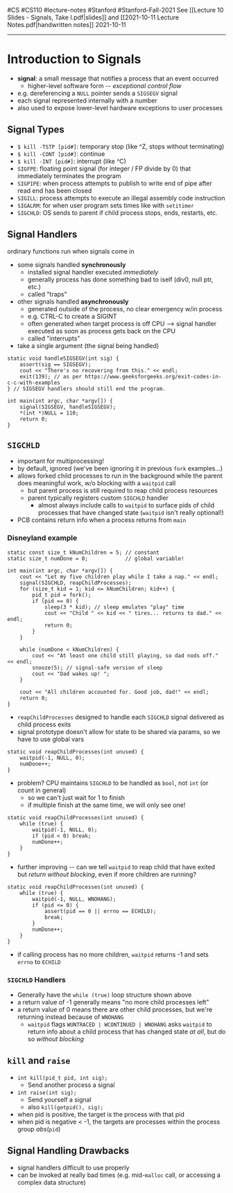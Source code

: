 #CS #CS110 #lecture-notes #Stanford #Stanford-Fall-2021 
See [[Lecture 10 Slides - Signals, Take I.pdf|slides]] and [[2021-10-11 Lecture Notes.pdf|handwritten notes]]
2021-10-11
___
# Introduction to Signals
- **signal**: a small message that notifies a process that an event occurred
	- higher-level software form -- *exceptional control flow*
- e.g. dereferencing a `NULL` pointer sends a `SIGSEGV` signal
- each signal represented internally with a number
- also used to expose lower-level hardware exceptions to user processes

## Signal Types
- `$ kill -TSTP [pid#]`: temporary stop (like ^Z, stops without terminating)
- `$ kill -CONT [pid#]`: continue
- `$ kill -INT [pid#]`: interrupt (like ^C)
- `SIGFPE`: floating point signal (for integer / FP divide by 0) that immediately terminates the program
- `SIGPIPE`: when process attempts to publish to write end of pipe after read end has been closed
- `SIGILL`: process attempts to execute an illegal assembly code instruction
- `SIGALRM`: for when user program sets times like with `setitimer`
- `SIGCHLD`: OS sends to parent if child process stops, ends, restarts, etc.

## Signal Handlers
ordinary functions run when signals come in
- some signals handled **synchronously**
	- installed signal handler executed *immediately*
	- generally process has done something bad to iself (div0, null ptr, etc.)
	- called "traps"
- other signals handled **asynchronously**
	- generated outside of the process, no clear emergency w/in process
	- e.g. CTRL-C to create a SIGINT
	- often generated when target process is off CPU --> signal handler executed as soon as process gets back on the CPU
	- called "interrupts"
- take a single argument (the signal being handled)
```
static void handleSIGSEGV(int sig) {
	assert(sig == SIGSEGV);
	cout << "There's no recovering from this." << endl;
	exit(139); // as per https://www.geeksforgeeks.org/exit-codes-in-c-c-with-examples
} // SIGSEGV handlers should still end the program.

int main(int argc, char *argv[]) {
	signal(SIGSEGV, handleSIGSEGV);
	*(int *)NULL = 110;
	return 0;
}
```

## `SIGCHLD`
- important for multiprocessing!
- by default, ignored (we've been ignoring it in previous `fork` examples...)
- allows forked child processes to run in the background while the parent does meaningful work, w/o blocking with a `waitpid` call
	- but parent process is still required to reap child process resources
	- parent typically registers custom `SIGCHLD` handler
		- almost always include calls to `waitpid` to surface pids of child processes that have changed state (`waitpid` isn't really optional!)
- PCB contains return info when a process returns from `main`

### Disneyland example
```
static const size_t kNumChildren = 5; // constant
static size_t numDone = 0;            // global variable!

int main(int argc, char *argv[]) {
	cout << "Let my five children play while I take a nap." << endl;
	signal(SIGCHLD, reapChildProcesses);
	for (size_t kid = 1; kid <= kNumChildren; kid++) {
		pid_t pid = fork();
		if (pid == 0) {
			sleep(3 * kid); // sleep emulates "play" time
			cout << "Child " << kid << " tires... returns to dad." << endl;
			return 0;
		}
	}

	while (numDone < kNumChildren) {
		cout << "At least one child still playing, so dad nods off." << endl;
		snooze(5); // signal-safe version of sleep
		cout << "Dad wakes up! ";
	}
	
	cout << "All children accounted for. Good job, dad!" << endl;
	return 0;
}
```
- `reapChildProcesses` designed to handle each `SIGCHLD` signal delivered as child process exits
- signal prototype doesn't allow for state to be shared via params, so we have to use global vars

```
static void reapChildProcesses(int unused) {
	waitpid(-1, NULL, 0);
	numDone++;
}
```
- problem? CPU maintains `SIGCHLD` to be handled as `bool`, not `int` (or count in general)
	- so we can't just wait for 1 to finish
	- if multiple finish at the same time, we will only see one!

```
static void reapChildProcesses(int unused) {
	while (true) {
		waitpid(-1, NULL, 0);
		if (pid < 0) break;
		numDone++;
	}
}
```
- further improving -- can we tell `waitpid` to reap child that have exited but *return without blocking*, even if more children are running?

```
static void reapChildProcesses(int unused) {
	while (true) {
		waitpid(-1, NULL, WNOHANG);
		if (pid <= 0) {
			assert(pid == 0 || errno == ECHILD);
			break;
		}
		numDone++;
	}
}
```
- if calling process has no more children, `waitpid` returns -1 and sets `errno` to `ECHILD`

### `SIGCHLD` Handlers
- Generally have the `while (true)` loop structure shown above
- a return value of -1 generally means "no more child processes left"
- a return value of 0 means there are other child processes, but we're returning instead because of `WNOHANG`
	- `waitpid` flags `WUNTRACED | WCONTINUED | WNOHANG` asks `waitpid` to return info about a child process that has changed state *at all*, but do so *without blocking*

## `kill` and `raise`
- `int kill(pid_t pid, int sig);`
	- Send another process a signal
- `int raise(int sig);`
	- Send yourself a signal
	- also `kill(getpid(), sig);`
- when pid is positive, the target is the process with that pid
- when pid is negative < -1, the targets are processes within the process group $abs(\texttt{pid})$

## Signal Handling Drawbacks
- signal handlers difficult to use properly
- can be invoked at really bad times (e.g. mid-`malloc` call, or accessing a complex data structure)